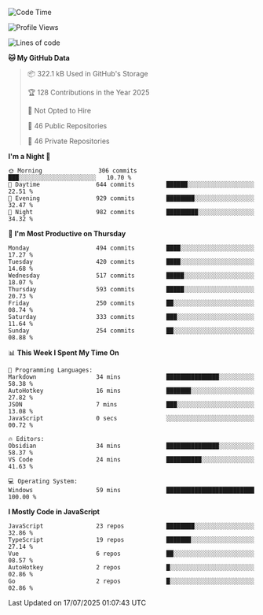 <!--START_SECTION:waka-->
![Code Time](http://img.shields.io/badge/Code%20Time-976%20hrs%2027%20mins-blue)

![Profile Views](http://img.shields.io/badge/Profile%20Views-1-blue)

![Lines of code](https://img.shields.io/badge/From%20Hello%20World%20I%27ve%20Written-1.7%20million%20lines%20of%20code-blue)

**🐱 My GitHub Data** 

> 📦 322.1 kB Used in GitHub's Storage 
 > 
> 🏆 128 Contributions in the Year 2025
 > 
> 🚫 Not Opted to Hire
 > 
> 📜 46 Public Repositories 
 > 
> 🔑 46 Private Repositories 
 > 
**I'm a Night 🦉** 

```text
🌞 Morning                306 commits         ███░░░░░░░░░░░░░░░░░░░░░░   10.70 % 
🌆 Daytime                644 commits         ██████░░░░░░░░░░░░░░░░░░░   22.51 % 
🌃 Evening                929 commits         ████████░░░░░░░░░░░░░░░░░   32.47 % 
🌙 Night                  982 commits         █████████░░░░░░░░░░░░░░░░   34.32 % 
```
📅 **I'm Most Productive on Thursday** 

```text
Monday                   494 commits         ████░░░░░░░░░░░░░░░░░░░░░   17.27 % 
Tuesday                  420 commits         ████░░░░░░░░░░░░░░░░░░░░░   14.68 % 
Wednesday                517 commits         █████░░░░░░░░░░░░░░░░░░░░   18.07 % 
Thursday                 593 commits         █████░░░░░░░░░░░░░░░░░░░░   20.73 % 
Friday                   250 commits         ██░░░░░░░░░░░░░░░░░░░░░░░   08.74 % 
Saturday                 333 commits         ███░░░░░░░░░░░░░░░░░░░░░░   11.64 % 
Sunday                   254 commits         ██░░░░░░░░░░░░░░░░░░░░░░░   08.88 % 
```


📊 **This Week I Spent My Time On** 

```text
💬 Programming Languages: 
Markdown                 34 mins             ███████████████░░░░░░░░░░   58.38 % 
AutoHotkey               16 mins             ███████░░░░░░░░░░░░░░░░░░   27.82 % 
JSON                     7 mins              ███░░░░░░░░░░░░░░░░░░░░░░   13.08 % 
JavaScript               0 secs              ░░░░░░░░░░░░░░░░░░░░░░░░░   00.72 % 

🔥 Editors: 
Obsidian                 34 mins             ███████████████░░░░░░░░░░   58.37 % 
VS Code                  24 mins             ██████████░░░░░░░░░░░░░░░   41.63 % 

💻 Operating System: 
Windows                  59 mins             █████████████████████████   100.00 % 
```

**I Mostly Code in JavaScript** 

```text
JavaScript               23 repos            ████████░░░░░░░░░░░░░░░░░   32.86 % 
TypeScript               19 repos            ███████░░░░░░░░░░░░░░░░░░   27.14 % 
Vue                      6 repos             ██░░░░░░░░░░░░░░░░░░░░░░░   08.57 % 
AutoHotkey               2 repos             █░░░░░░░░░░░░░░░░░░░░░░░░   02.86 % 
Go                       2 repos             █░░░░░░░░░░░░░░░░░░░░░░░░   02.86 % 
```




 Last Updated on 17/07/2025 01:07:43 UTC
<!--END_SECTION:waka-->
